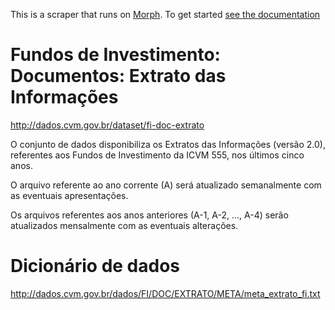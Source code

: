 


This is a scraper that runs on [Morph](https://morph.io). To get started [see the documentation](https://morph.io/documentation)



# Fundos de Investimento: Documentos: Extrato das Informações

http://dados.cvm.gov.br/dataset/fi-doc-extrato

O conjunto de dados disponibiliza os Extratos das Informações (versão 2.0), referentes aos Fundos de Investimento da ICVM 555, nos últimos cinco anos.

O arquivo referente ao ano corrente (A) será atualizado semanalmente com as eventuais apresentações.

Os arquivos referentes aos anos anteriores (A-1, A-2, ..., A-4) serão atualizados mensalmente com as eventuais alterações.


# Dicionário de dados

http://dados.cvm.gov.br/dados/FI/DOC/EXTRATO/META/meta_extrato_fi.txt